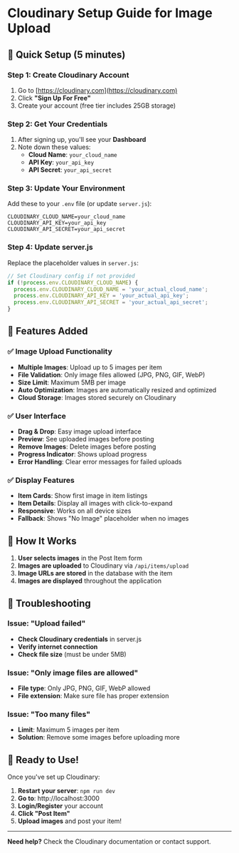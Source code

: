 # Cloudinary Setup Guide for Image Upload

## 🚀 Quick Setup (5 minutes)

### Step 1: Create Cloudinary Account
1. Go to [https://cloudinary.com](https://cloudinary.com)
2. Click **"Sign Up For Free"**
3. Create your account (free tier includes 25GB storage)

### Step 2: Get Your Credentials
1. After signing up, you'll see your **Dashboard**
2. Note down these values:
   - **Cloud Name**: `your_cloud_name`
   - **API Key**: `your_api_key`
   - **API Secret**: `your_api_secret`

### Step 3: Update Your Environment
Add these to your `.env` file (or update `server.js`):

```env
CLOUDINARY_CLOUD_NAME=your_cloud_name
CLOUDINARY_API_KEY=your_api_key
CLOUDINARY_API_SECRET=your_api_secret
```

### Step 4: Update server.js
Replace the placeholder values in `server.js`:

```javascript
// Set Cloudinary config if not provided
if (!process.env.CLOUDINARY_CLOUD_NAME) {
  process.env.CLOUDINARY_CLOUD_NAME = 'your_actual_cloud_name';
  process.env.CLOUDINARY_API_KEY = 'your_actual_api_key';
  process.env.CLOUDINARY_API_SECRET = 'your_actual_api_secret';
}
```

## 🎯 Features Added

### ✅ Image Upload Functionality
- **Multiple Images**: Upload up to 5 images per item
- **File Validation**: Only image files allowed (JPG, PNG, GIF, WebP)
- **Size Limit**: Maximum 5MB per image
- **Auto Optimization**: Images are automatically resized and optimized
- **Cloud Storage**: Images stored securely on Cloudinary

### ✅ User Interface
- **Drag & Drop**: Easy image upload interface
- **Preview**: See uploaded images before posting
- **Remove Images**: Delete images before posting
- **Progress Indicator**: Shows upload progress
- **Error Handling**: Clear error messages for failed uploads

### ✅ Display Features
- **Item Cards**: Show first image in item listings
- **Item Details**: Display all images with click-to-expand
- **Responsive**: Works on all device sizes
- **Fallback**: Shows "No Image" placeholder when no images

## 🔧 How It Works

1. **User selects images** in the Post Item form
2. **Images are uploaded** to Cloudinary via `/api/items/upload`
3. **Image URLs are stored** in the database with the item
4. **Images are displayed** throughout the application

## 🚨 Troubleshooting

### Issue: "Upload failed"
- **Check Cloudinary credentials** in server.js
- **Verify internet connection**
- **Check file size** (must be under 5MB)

### Issue: "Only image files are allowed"
- **File type**: Only JPG, PNG, GIF, WebP allowed
- **File extension**: Make sure file has proper extension

### Issue: "Too many files"
- **Limit**: Maximum 5 images per item
- **Solution**: Remove some images before uploading more

## 🎉 Ready to Use!

Once you've set up Cloudinary:
1. **Restart your server**: `npm run dev`
2. **Go to**: http://localhost:3000
3. **Login/Register** your account
4. **Click "Post Item"**
5. **Upload images** and post your item!

---

**Need help?** Check the Cloudinary documentation or contact support.

